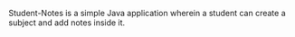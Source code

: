 Student-Notes is a simple Java application wherein a student can create a subject and add notes inside it. 
